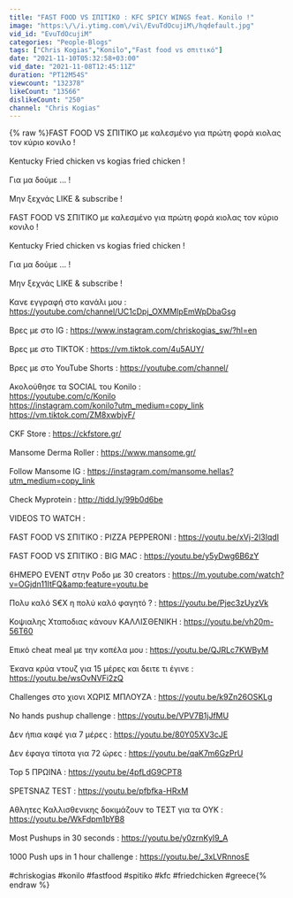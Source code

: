 ```yaml
---
title: "FAST FOOD VS ΣΠΙΤΙΚΟ : KFC SPICY WINGS feat. Konilo !"
image: "https:\/\/i.ytimg.com\/vi\/EvuTdOcujiM\/hqdefault.jpg"
vid_id: "EvuTdOcujiM"
categories: "People-Blogs"
tags: ["Chris Kogias","Konilo","Fast food vs σπιτικό"]
date: "2021-11-10T05:32:58+03:00"
vid_date: "2021-11-08T12:45:11Z"
duration: "PT12M54S"
viewcount: "132378"
likeCount: "13566"
dislikeCount: "250"
channel: "Chris Kogias"
---
```

{% raw %}FAST FOOD VS ΣΠΙΤΙΚΟ με καλεσμένο για πρώτη φορά κιολας τον κύριο κονιλο !<br /><br />Kentucky Fried chicken vs kogias fried chicken !<br /><br />Για μα δούμε … !<br /><br />Μην ξεχνάς LIKE &amp; subscribe !<br /><br />FAST FOOD VS ΣΠΙΤΙΚΟ με καλεσμένο για πρώτη φορά κιολας τον κύριο κονιλο !<br /><br />Kentucky Fried chicken vs kogias fried chicken !<br /><br />Για μα δούμε … !<br /><br />Μην ξεχνάς LIKE &amp; subscribe !<br /><br />Κανε εγγραφή στο κανάλι μου : <a rel="nofollow" target="blank" href="https://youtube.com/channel/UC1cDpj_OXMMlpEmWpDbaGsg">https://youtube.com/channel/UC1cDpj_OXMMlpEmWpDbaGsg</a><br /><br />Βρες με στο IG  : <a rel="nofollow" target="blank" href="https://www.instagram.com/chriskogias_sw/?hl=en">https://www.instagram.com/chriskogias_sw/?hl=en</a><br /><br />Βρες με στο ΤΙΚΤΟΚ : <a rel="nofollow" target="blank" href="https://vm.tiktok.com/4u5AUY/">https://vm.tiktok.com/4u5AUY/</a><br /><br />Βρες με στο YouTube Shorts : <a rel="nofollow" target="blank" href="https://youtube.com/channel/">https://youtube.com/channel/</a><br /><br />Ακολούθησε τα SOCIAL του Konilo : <br /><a rel="nofollow" target="blank" href="https://youtube.com/c/Konilo">https://youtube.com/c/Konilo</a><br /><a rel="nofollow" target="blank" href="https://instagram.com/konilo?utm_medium=copy_link">https://instagram.com/konilo?utm_medium=copy_link</a><br /><a rel="nofollow" target="blank" href="https://vm.tiktok.com/ZM8xwbjvF/">https://vm.tiktok.com/ZM8xwbjvF/</a><br /><br />CKF Store : <a rel="nofollow" target="blank" href="https://ckfstore.gr/">https://ckfstore.gr/</a><br /><br />Mansome Derma Roller : <a rel="nofollow" target="blank" href="https://www.mansome.gr/">https://www.mansome.gr/</a><br /><br />Follow Mansome IG : <a rel="nofollow" target="blank" href="https://instagram.com/mansome.hellas?utm_medium=copy_link">https://instagram.com/mansome.hellas?utm_medium=copy_link</a><br /><br />Check Myprotein : <a rel="nofollow" target="blank" href="http://tidd.ly/99b0d6be">http://tidd.ly/99b0d6be</a><br /><br />VIDEOS TO WATCH :<br /><br />FAST FOOD VS ΣΠΙΤΙΚΟ : PIZZA PEPPERONI : <a rel="nofollow" target="blank" href="https://youtu.be/xVj-2l3IqdI">https://youtu.be/xVj-2l3IqdI</a><br /><br />FAST FOOD VS ΣΠΙΤΙΚΟ : BIG MAC : <a rel="nofollow" target="blank" href="https://youtu.be/y5yDwg6B6zY">https://youtu.be/y5yDwg6B6zY</a><br /><br />6ΗΜΕΡΟ EVENT στην Ροδο με 30 creatοrs : <a rel="nofollow" target="blank" href="https://m.youtube.com/watch?v=OGjdn11ItFQ&amp;feature=youtu.be">https://m.youtube.com/watch?v=OGjdn11ItFQ&amp;feature=youtu.be</a><br /><br />Πολυ καλό S€X η πολύ καλό φαγητό ? : <a rel="nofollow" target="blank" href="https://youtu.be/Pjec3zUyzVk">https://youtu.be/Pjec3zUyzVk</a><br /><br />Κοψιαλης Χταποδιας κάνουν ΚΑΛΛΙΣΘΕΝΙΚΗ : <a rel="nofollow" target="blank" href="https://youtu.be/vh20m-56T60">https://youtu.be/vh20m-56T60</a><br /><br />Επικό cheat meal με την κοπέλα μου : <a rel="nofollow" target="blank" href="https://youtu.be/QJRLc7KWByM">https://youtu.be/QJRLc7KWByM</a><br /><br />Έκανα κρύα ντουζ για 15 μέρες και δειτε τι έγινε : <a rel="nofollow" target="blank" href="https://youtu.be/wsOvNVFi2zQ">https://youtu.be/wsOvNVFi2zQ</a><br /><br />Challenges στο χιονι ΧΩΡΙΣ ΜΠΛΟΥΖΑ : <a rel="nofollow" target="blank" href="https://youtu.be/k9Zn26OSKLg">https://youtu.be/k9Zn26OSKLg</a><br /><br />No hands pushup challenge : <a rel="nofollow" target="blank" href="https://youtu.be/VPV7B1jJfMU">https://youtu.be/VPV7B1jJfMU</a><br /><br />Δεν ήπια καφέ για 7 μέρες : <a rel="nofollow" target="blank" href="https://youtu.be/80Y05XV3cJE">https://youtu.be/80Y05XV3cJE</a><br /><br />Δεν έφαγα τίποτα για 72 ώρες : <a rel="nofollow" target="blank" href="https://youtu.be/qaK7m6GzPrU">https://youtu.be/qaK7m6GzPrU</a><br /><br />Top 5 ΠΡΩΙΝΑ : <a rel="nofollow" target="blank" href="https://youtu.be/4pfLdG9CPT8">https://youtu.be/4pfLdG9CPT8</a><br /><br />SPETSNAZ TEST : <a rel="nofollow" target="blank" href="https://youtu.be/pfbfka-HRxM">https://youtu.be/pfbfka-HRxM</a><br /><br />Αθλητες Καλλισθενικης δοκιμάζουν το ΤΕΣΤ για τα ΟΥΚ : <a rel="nofollow" target="blank" href="https://youtu.be/WkFdpm1bYB8">https://youtu.be/WkFdpm1bYB8</a><br /><br />Most Pushups in 30 seconds : <a rel="nofollow" target="blank" href="https://youtu.be/y0zrnKyI9_A">https://youtu.be/y0zrnKyI9_A</a><br /><br />1000 Push ups in 1 hour challenge : <a rel="nofollow" target="blank" href="https://youtu.be/_3xLVRnnosE">https://youtu.be/_3xLVRnnosE</a><br /><br />#chriskogias #konilo #fastfood #spitiko #kfc #friedchicken #greece{% endraw %}
